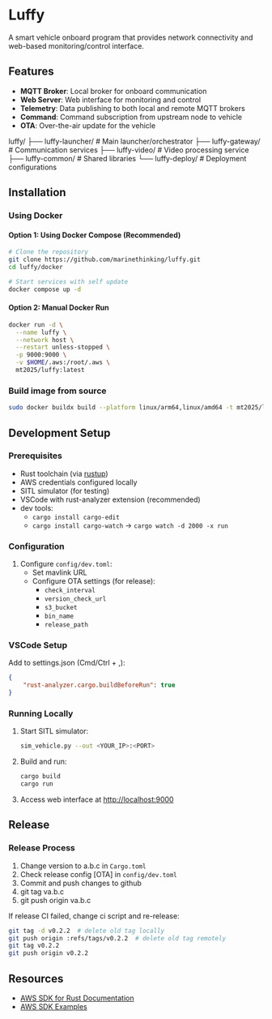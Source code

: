 # Luffy

A smart vehicle onboard program that provides network connectivity and web-based monitoring/control interface.

## Features

- **MQTT Broker**: Local broker for onboard communication
- **Web Server**: Web interface for monitoring and control
- **Telemetry**: Data publishing to both local and remote MQTT brokers
- **Command**: Command subscription from upstream node to vehicle
- **OTA**: Over-the-air update for the vehicle

luffy/
├── luffy-launcher/       # Main launcher/orchestrator
├── luffy-gateway/       # Communication services
├── luffy-video/         # Video processing service
├── luffy-common/        # Shared libraries
└── luffy-deploy/        # Deployment configurations

## Installation

### Using Docker
#### Option 1: Using Docker Compose (Recommended)
```bash
# Clone the repository
git clone https://github.com/marinethinking/luffy.git
cd luffy/docker

# Start services with self update
docker compose up -d
```

#### Option 2: Manual Docker Run
```bash
docker run -d \
  --name luffy \
  --network host \
  --restart unless-stopped \
  -p 9000:9000 \
  -v $HOME/.aws:/root/.aws \
  mt2025/luffy:latest
```

### Build image from source
```bash
sudo docker buildx build --platform linux/arm64,linux/amd64 -t mt2025/luffy:v0.3.1 -t mt2025/luffy:latest -f docker/Dockerfile --push --load .
```

## Development Setup

### Prerequisites
- Rust toolchain (via [rustup](https://rustup.rs/))
- AWS credentials configured locally
- SITL simulator (for testing)
- VSCode with rust-analyzer extension (recommended)
- dev tools: 
  - `cargo install cargo-edit`   
  - `cargo install cargo-watch`  -> `cargo watch -d 2000 -x run`

### Configuration
1. Configure `config/dev.toml`:
   - Set mavlink URL
   - Configure OTA settings (for release):
     - `check_interval`
     - `version_check_url`
     - `s3_bucket`
     - `bin_name`
     - `release_path`

### VSCode Setup
Add to settings.json (Cmd/Ctrl + ,):
```json
{
    "rust-analyzer.cargo.buildBeforeRun": true
}
```

### Running Locally
1. Start SITL simulator:
   ```bash
   sim_vehicle.py --out <YOUR_IP>:<PORT>
   ```

2. Build and run:
   ```bash
   cargo build
   cargo run
   ```

3. Access web interface at [http://localhost:9000](http://localhost:9000)

## Release 

### Release Process
1. Change version to a.b.c in `Cargo.toml`
2. Check release config [OTA] in `config/dev.toml`
3. Commit and push changes to github
4. git tag va.b.c
5. git push origin va.b.c

If release CI failed, change ci script and re-release:
   ```bash
   git tag -d v0.2.2  # delete old tag locally
   git push origin :refs/tags/v0.2.2  # delete old tag remotely
   git tag v0.2.2
   git push origin v0.2.2
   ```

## Resources
- [AWS SDK for Rust Documentation](https://docs.aws.amazon.com/sdk-for-rust/latest/dg/welcome.html)
- [AWS SDK Examples](https://github.com/awsdocs/aws-doc-sdk-examples/tree/main/rustv1) 


